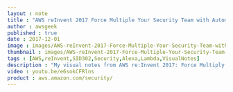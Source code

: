 ```yaml
---
layout : note
title : "AWS reInvent 2017 Force Multiple Your Security Team with Automation and Alexa SID302"
author : awsgeek
published : true
date : 2017-12-01
image : images/AWS-reInvent-2017-Force-Multiple-Your-Security-Team-with-Automation-and-Alexa-SID302_en.jpg
thumbnail : images/AWS-reInvent-2017-Force-Multiple-Your-Security-Team-with-Automation-and-Alexa-SID302-thumbnail_en.jpg
tags : [AWS,reInvent,SID302,Security,Alexa,Lambda,VisualNotes]
description : "My visual notes from AWS re:Invent 2017: Force Multiply Your Security Team with Automation and Alexa"
video : youtu.be/e6sokCFRlns
product : aws.amazon.com/security/
---
```

